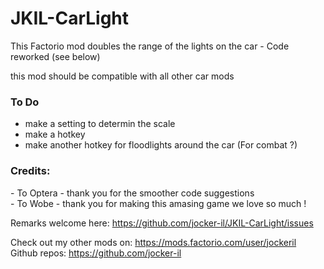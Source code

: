 # JKIL-CarLight
This Factorio mod doubles the range of the lights on the car - Code reworked (see below)

this mod should be compatible with all other car mods

### To Do
<ul>
  <li>make a setting to determin the scale</li>
  <li>make a hotkey</li>
  <li>make another hotkey for floodlights around the car (For combat ?)</li>
</ul>

### Credits:
\-  To Optera - thank you for the smoother code suggestions<br>
\-  To Wobe - thank you for making this amasing game we love so much !

Remarks welcome here: https://github.com/jocker-il/JKIL-CarLight/issues

Check out my other mods on: https://mods.factorio.com/user/jockeril
Github repos: https://github.com/jocker-il
